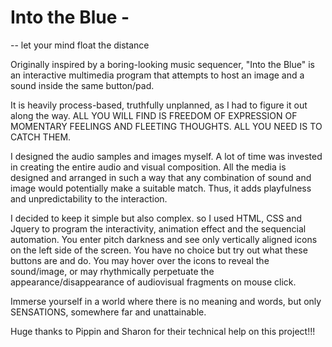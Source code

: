 # Into the Blue - 

-- let your mind float the distance

Originally inspired by a boring-looking music sequencer, "Into the Blue" is an interactive multimedia program that attempts to host an image and a sound inside the same button/pad.

It is heavily process-based, truthfully unplanned, as I had to figure it out along the way. ALL YOU WILL FIND IS FREEDOM OF EXPRESSION OF MOMENTARY FEELINGS AND FLEETING THOUGHTS. ALL YOU NEED IS TO CATCH THEM.

I designed the audio samples and images myself. A lot of time was invested in creating the entire audio and visual composition. All the media is designed and arranged in such a way that any combination of sound and image would potentially make a suitable match. Thus, it adds playfulness and unpredictability to the interaction.

I decided to keep it simple but also complex. so I used HTML, CSS and Jquery to program the interactivity, animation effect and the sequencial automation. You enter pitch darkness and see only vertically aligned icons on the left side of the screen. You have no choice but try out what these buttons are and do. You may hover over the icons to reveal the sound/image, or may rhythmically perpetuate the appearance/disappearance of audiovisual fragments on mouse click. 

Immerse yourself in a world where there is no meaning and words, but only SENSATIONS, somewhere far and unattainable.

Huge thanks to Pippin and Sharon for their technical help on this project!!! 
